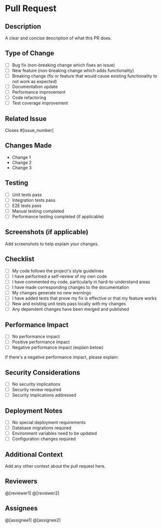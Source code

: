 # Pull Request

## Description
A clear and concise description of what this PR does.

## Type of Change
- [ ] Bug fix (non-breaking change which fixes an issue)
- [ ] New feature (non-breaking change which adds functionality)
- [ ] Breaking change (fix or feature that would cause existing functionality to not work as expected)
- [ ] Documentation update
- [ ] Performance improvement
- [ ] Code refactoring
- [ ] Test coverage improvement

## Related Issue
Closes #[issue_number]

## Changes Made
- Change 1
- Change 2
- Change 3

## Testing
- [ ] Unit tests pass
- [ ] Integration tests pass
- [ ] E2E tests pass
- [ ] Manual testing completed
- [ ] Performance testing completed (if applicable)

## Screenshots (if applicable)
Add screenshots to help explain your changes.

## Checklist
- [ ] My code follows the project's style guidelines
- [ ] I have performed a self-review of my own code
- [ ] I have commented my code, particularly in hard-to-understand areas
- [ ] I have made corresponding changes to the documentation
- [ ] My changes generate no new warnings
- [ ] I have added tests that prove my fix is effective or that my feature works
- [ ] New and existing unit tests pass locally with my changes
- [ ] Any dependent changes have been merged and published

## Performance Impact
- [ ] No performance impact
- [ ] Positive performance impact
- [ ] Negative performance impact (explain below)

If there's a negative performance impact, please explain:

## Security Considerations
- [ ] No security implications
- [ ] Security review required
- [ ] Security implications addressed

## Deployment Notes
- [ ] No special deployment requirements
- [ ] Database migrations required
- [ ] Environment variables need to be updated
- [ ] Configuration changes required

## Additional Context
Add any other context about the pull request here.

## Reviewers
@[reviewer1] @[reviewer2]

## Assignees
@[assignee1] @[assignee2]
